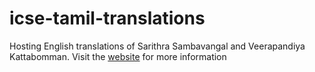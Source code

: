 # icse-tamil-translations

Hosting English translations of Sarithra Sambavangal and Veerapandiya Kattabomman. Visit the [website](https://icse-tamil-translations.github.io) for more information
